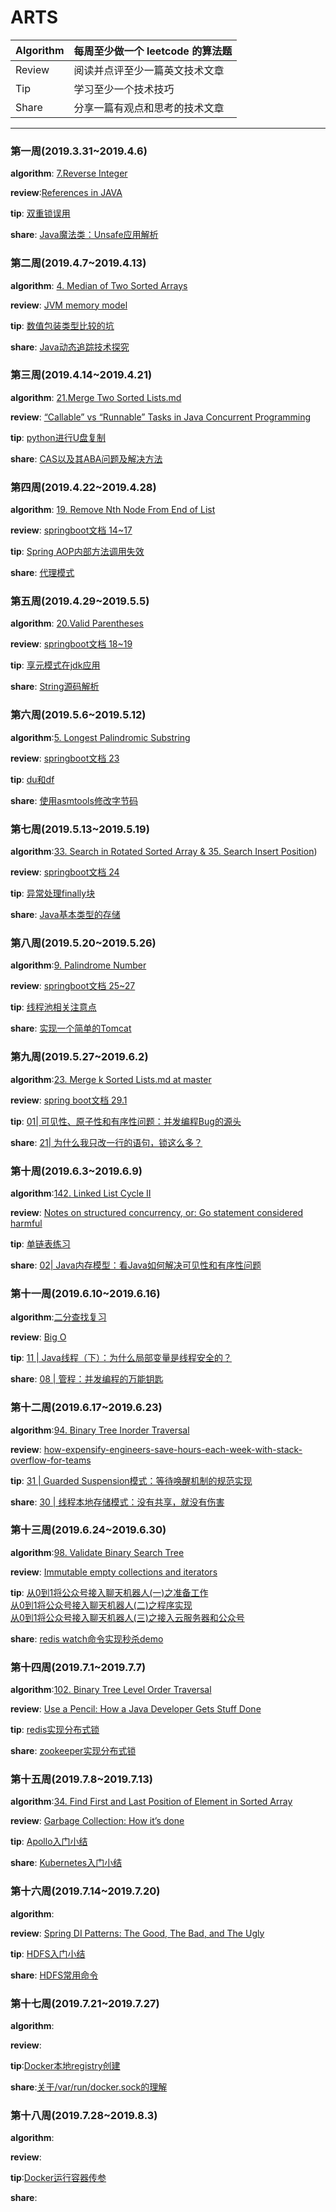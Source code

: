 # ARTS
| Algorithm | 每周至少做一个 leetcode 的算法题 |
| :------| :------ |
|Review|阅读并点评至少一篇英文技术文章|
|Tip|学习至少一个技术技巧|
|Share|分享一篇有观点和思考的技术文章|

****
### 第一周(2019.3.31~2019.4.6)
**algorithm**: <a  href ="https://github.com/ackFinding/ARTS/blob/master/algorithm/%E7%AC%AC%E4%B8%80%E5%91%A8%207.Reverse%20Integer.md">7.Reverse Integer</a>  

**review**:<a  href ="https://github.com/ackFinding/ARTS/blob/master/Review/%E7%AC%AC%E4%B8%80%E5%91%A8%20References%20in%20JAVA.md">References in JAVA</a>  

**tip**: <a  href ="https://github.com/ackFinding/ARTS/blob/master/Tip/%E7%AC%AC%E4%B8%80%E5%91%A8%20%E5%8F%8C%E9%87%8D%E9%94%81%E8%AF%AF%E7%94%A8.md">双重锁误用</a>  

**share**: <a  href ="https://github.com/ackFinding/ARTS/commit/df85da15a4095ed4882ffa026dd4265ad892ed69">Java魔法类：Unsafe应用解析</a>

### 第二周(2019.4.7~2019.4.13)
**algorithm**: [4. Median of Two Sorted Arrays](https://github.com/ackFinding/ARTS/blob/master/algorithm/%E7%AC%AC%E4%BA%8C%E5%91%A8%204.%20Median%20of%20Two%20Sorted%20Arrays.md)  

**review**: [JVM memory model](https://github.com/ackFinding/ARTS/blob/master/Review/%E7%AC%AC%E4%BA%8C%E5%91%A8%20JVM%20memory%20model.md)  

**tip**: [数值包装类型比较的坑](https://github.com/ackFinding/ARTS/blob/master/Tip/%E7%AC%AC%E4%BA%8C%E5%91%A8%20%20%E6%95%B0%E5%80%BC%E5%8C%85%E8%A3%85%E7%B1%BB%E5%9E%8B%E6%AF%94%E8%BE%83%E7%9A%84%E5%9D%91.md)  

**share**:
[Java动态追踪技术探究](https://github.com/ackFinding/ARTS/blob/master/Share/%E7%AC%AC%E4%BA%8C%E5%91%A8%20Java%E5%8A%A8%E6%80%81%E8%BF%BD%E8%B8%AA%E6%8A%80%E6%9C%AF%E6%8E%A2%E7%A9%B6.md)   

### 第三周(2019.4.14~2019.4.21)
**algorithm**: [21.Merge Two Sorted Lists.md](https://github.com/ackFinding/ARTS/blob/master/algorithm/%E7%AC%AC%E4%B8%89%E5%91%A8%2021.%20Merge%20Two%20Sorted%20Lists.md)    

**review**: [“Callable” vs “Runnable” Tasks in Java Concurrent Programming](https://github.com/ackFinding/ARTS/blob/master/Review/%E7%AC%AC%E4%BA%8C%E5%91%A8%20JVM%20memory%20model.md)    

**tip**: [python进行U盘复制](https://github.com/ackFinding/ARTS/blob/master/Tip/%E7%AC%AC%E4%B8%89%E5%91%A8%20python%E8%BF%9B%E8%A1%8CU%E7%9B%98%E5%A4%8D%E5%88%B6.md)    

**share**: [CAS以及其ABA问题及解决方法](https://blog.csdn.net/ack_Finding/article/details/82526698)    

### 第四周(2019.4.22~2019.4.28)
**algorithm**: [19. Remove Nth Node From End of List](https://github.com/ackFinding/ARTS/blob/master/algorithm/%E7%AC%AC%E5%9B%9B%E5%91%A8%2019.%20Remove%20Nth%20Node%20From%20End%20of%20List.md) 

**review**: [springboot文档 14~17](https://github.com/ackFinding/ARTS/blob/master/Review/%E7%AC%AC%E5%9B%9B%E5%91%A8%20springboot%E6%96%87%E6%A1%A3%2014%7E17.md)  

**tip**: [Spring AOP内部方法调用失效](https://github.com/ackFinding/ARTS/blob/master/Tip/%E7%AC%AC%E5%9B%9B%E5%91%A8%20Spring%20Aop%E5%86%85%E9%83%A8%E6%96%B9%E6%B3%95%E8%B0%83%E7%94%A8%E5%A4%B1%E6%95%88.md)  

**share**: [代理模式](https://github.com/ackFinding/ARTS/blob/master/Share/%E7%AC%AC%E5%9B%9B%E5%91%A8%20%E4%BB%A3%E7%90%86%E6%A8%A1%E5%BC%8F.md)

### 第五周(2019.4.29~2019.5.5)
**algorithm**: [20.Valid Parentheses](https://github.com/ackFinding/ARTS/blob/master/algorithm/%E7%AC%AC%E4%BA%94%E5%91%A8%2020.%20Valid%20Parentheses.md)

**review**: [springboot文档 18~19](https://github.com/ackFinding/ARTS/blob/master/Review/%E7%AC%AC%E4%BA%94%E5%91%A8%20springboot%E6%96%87%E6%A1%A3%2018~19.md) 

**tip**: [享元模式在jdk应用](https://github.com/ackFinding/ARTS/blob/master/Tip/%E7%AC%AC%E4%BA%94%E5%91%A8%20%E4%BA%AB%E5%85%83%E6%A8%A1%E5%BC%8F%E5%9C%A8jdk%E5%BA%94%E7%94%A8.md)

**share**: [String源码解析](https://github.com/ackFinding/ARTS/blob/master/Share/%E7%AC%AC%E4%BA%94%E5%91%A8%20String%E6%BA%90%E7%A0%81%E8%A7%A3%E6%9E%90.md)

### 第六周(2019.5.6~2019.5.12)
**algorithm**:[5. Longest Palindromic Substring](https://github.com/ackFinding/ARTS/blob/master/algorithm/%E7%AC%AC%E5%85%AD%E5%91%A8%205.Longest%20Palindromic%20Substring.md)

**review**: [springboot文档 23](https://github.com/ackFinding/ARTS/blob/master/Review/%E7%AC%AC%E5%85%AD%E5%91%A8%20springboot%E6%96%87%E6%A1%A3%2023.md)

**tip**: [du和df](https://github.com/ackFinding/ARTS/blob/master/Tip/%E7%AC%AC%E5%85%AD%E5%91%A8%20du%E5%92%8Cdf.md)

**share**: [使用asmtools修改字节码](https://www.jianshu.com/p/3276e189840d)

### 第七周(2019.5.13~2019.5.19)
**algorithm**:[33. Search in Rotated Sorted Array & 35. Search Insert Position](https://github.com/ackFinding/ARTS/blob/master/algorithm/%E7%AC%AC%E4%B8%83%E5%91%A8%2033.%20Search%20in%20Rotated%20Sorted%20Array%20%26%2035.%20Search%20Insert%20Position.md))

**review**: [springboot文档 24](https://github.com/ackFinding/ARTS/blob/master/Review/%E7%AC%AC%E4%B8%83%E5%91%A8%20springboot%E6%96%87%E6%A1%A3%2024.md)

**tip**: [异常处理finally块](https://github.com/ackFinding/ARTS/blob/master/Tip/%E7%AC%AC%E4%B8%83%E5%91%A8%20%E5%BC%82%E5%B8%B8%E5%A4%84%E7%90%86finally%E5%9D%97.md)

**share**: [Java基本类型的存储](https://www.jianshu.com/p/da6c41fdbe68)

### 第八周(2019.5.20~2019.5.26)
**algorithm**:[9. Palindrome Number](https://github.com/ackFinding/ARTS/blob/master/algorithm/%E7%AC%AC%E5%85%AB%E5%91%A8%209.%20Palindrome%20Number.md)

**review**: [springboot文档 25~27](https://github.com/ackFinding/ARTS/blob/master/Review/%E7%AC%AC%E5%85%AB%E5%91%A8%20springboot%E6%96%87%E6%A1%A3%2025%7E27.md)

**tip**: [线程池相关注意点](https://github.com/ackFinding/ARTS/blob/master/Tip/%E7%AC%AC%E5%85%AB%E5%91%A8%20%E7%BA%BF%E7%A8%8B%E6%B1%A0%E7%9B%B8%E5%85%B3%E6%B3%A8%E6%84%8F%E7%82%B9.md)

**share**: [实现一个简单的Tomcat](https://www.jianshu.com/p/9c14795b58b0)

### 第九周(2019.5.27~2019.6.2)
**algorithm**:[23. Merge k Sorted Lists.md at master](https://github.com/ackFinding/ARTS/blob/master/algorithm/%E7%AC%AC%E4%B9%9D%E5%91%A8%2023.%20Merge%20k%20Sorted%20Lists.md)

**review**: [spring boot文档 29.1](https://github.com/ackFinding/ARTS/blob/master/Review/%E7%AC%AC%E4%B9%9D%E5%91%A8%20spring%20boot%E6%96%87%E6%A1%A3%2029.1%20.md)

**tip**: [01| 可见性、原子性和有序性问题：并发编程Bug的源头](https://www.jianshu.com/p/7ce2f3f0d3ff)

**share**: [21| 为什么我只改一行的语句，锁这么多？](https://www.jianshu.com/p/efcdf8f06862)

### 第十周(2019.6.3~2019.6.9)
**algorithm**:[142. Linked List Cycle II](<https://github.com/ackFinding/ARTS/blob/master/algorithm/%E7%AC%AC%E5%8D%81%E5%91%A8%20142.%20Linked%20List%20Cycle%20II.md>)

**review**: [Notes on structured concurrency, or: Go statement considered harmful](https://github.com/ackFinding/ARTS/blob/master/Review/%E7%AC%AC%E5%8D%81%E5%91%A8%20Notes%20on%20structured%20concurrency%2C%20or:%20Go%20statement%20considered%20harmful.md)

**tip**: [单链表练习](https://www.jianshu.com/p/60307c1d18c4)

**share**: [02| Java内存模型：看Java如何解决可见性和有序性问题](https://www.jianshu.com/p/72bfd96be18c)

### 第十一周(2019.6.10~2019.6.16)
**algorithm**:[二分查找复习](https://github.com/ackFinding/ARTS/blob/master/algorithm/%E7%AC%AC%E5%8D%81%E4%B8%80%E5%91%A8%20%E4%BA%8C%E5%88%86%E6%9F%A5%E6%89%BE%E5%A4%8D%E4%B9%A0.md)

**review**: [Big O](https://github.com/ackFinding/ARTS/blob/master/Review/%E7%AC%AC%E5%8D%81%E4%B8%80%E5%91%A8%20Big%20O.md)

**tip**: [11 | Java线程（下）：为什么局部变量是线程安全的？](https://www.jianshu.com/p/824ea07984e6)

**share**: [08 | 管程：并发编程的万能钥匙](https://www.jianshu.com/p/0463916165cf)

### 第十二周(2019.6.17~2019.6.23)
**algorithm**:[94. Binary Tree Inorder Traversal](https://github.com/ackFinding/ARTS/blob/master/algorithm/%E7%AC%AC12%E5%91%A8%2094.%20Binary%20Tree%20Inorder%20Traversal.md)

**review**: [how-expensify-engineers-save-hours-each-week-with-stack-overflow-for-teams](https://github.com/ackFinding/ARTS/blob/master/Review/%E7%AC%AC13%E5%91%A8%20how-expensify-engineers-save-hours-each-week-with-stack-overflow-for-teams.md)

**tip**: [31 | Guarded Suspension模式：等待唤醒机制的规范实现](https://www.jianshu.com/p/8a135b51671a)

**share**: [30 | 线程本地存储模式：没有共享，就没有伤害](https://www.jianshu.com/p/513a0f521f3c)

### 第十三周(2019.6.24~2019.6.30)
**algorithm**:[98. Validate Binary Search Tree](https://www.jianshu.com/p/f7c65f348bfc)

**review**: [Immutable empty collections and iterators](https://github.com/ackFinding/ARTS/blob/master/Review/%E7%AC%AC13%E5%91%A8%20Immutable%20empty%20collections%20and%20iterators.md)

**tip**: 
[从0到1将公众号接入聊天机器人(一)之准备工作](https://www.jianshu.com/p/b269cb82af28)  
[从0到1将公众号接入聊天机器人(二)之程序实现](https://www.jianshu.com/p/fc2c9b2fa4bc)  
[从0到1将公众号接入聊天机器人(三)之接入云服务器和公众号](https://www.jianshu.com/p/4b2cf2eca406)  

**share**: [redis watch命令实现秒杀demo](https://www.jianshu.com/p/93cd65d07b56)  

### 第十四周(2019.7.1~2019.7.7)  
**algorithm**:[102. Binary Tree Level Order Traversal](https://www.jianshu.com/p/32d1ea8b3006)

**review**: [Use a Pencil: How a Java Developer Gets Stuff Done](https://github.com/ackFinding/ARTS/blob/master/Review/%E7%AC%AC14%E5%91%A8%20Use%20a%20Pencil:%20How%20a%20Java%20Developer%20Gets%20Stuff%20Done.md)

**tip**: [redis实现分布式锁](https://www.jianshu.com/p/b42f2be91869)

**share**: [zookeeper实现分布式锁](https://www.jianshu.com/p/d14c87ee7937)

### 第十五周(2019.7.8~2019.7.13)  
**algorithm**:[34. Find First and Last Position of Element in Sorted Array](https://www.jianshu.com/p/ed1be42e65e7)

**review**: [Garbage Collection: How it’s done](https://github.com/ackFinding/ARTS/blob/master/Review/%E7%AC%AC15%E5%91%A8%20Garbage%20Collection:%20How%20it%E2%80%99s%20done.md)

**tip**: [Apollo入门小结](https://www.jianshu.com/p/e4d6b5d2159c)

**share**: [Kubernetes入门小结](https://www.jianshu.com/p/017d58dd8861)

### 第十六周(2019.7.14~2019.7.20)  
**algorithm**:

**review**: [Spring DI Patterns: The Good, The Bad, and The Ugly](https://github.com/ackFinding/ARTS/blob/master/Review/%E7%AC%AC16%E5%91%A8%20Spring%20DI%20Patterns:%20The%20Good%2C%20The%20Bad%2C%20and%20The%20Ugly.md)

**tip**: [HDFS入门小结](https://www.jianshu.com/p/cbcca80dab87)

**share**: [HDFS常用命令](https://www.jianshu.com/p/a3bc1a36ee4b)

### 第十七周(2019.7.21~2019.7.27)   
**algorithm**:

**review**: 

**tip**:[Docker本地registry创建](https://www.jianshu.com/p/e86209da0ee8)

**share**:[关于/var/run/docker.sock的理解](https://www.jianshu.com/p/e0421e64c175)

### 第十八周(2019.7.28~2019.8.3)   
**algorithm**:

**review**: 

**tip**:[Docker运行容器传参](https://github.com/ackFinding/ARTS/blob/master/Tip/%E7%AC%AC16%E5%91%A8%20Docker%E8%BF%90%E8%A1%8C%E5%AE%B9%E5%99%A8%E4%BC%A0%E5%8F%82.md)

**share**:

